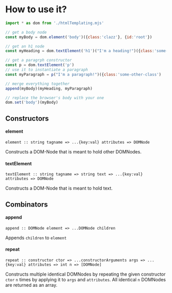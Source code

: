# How to use it?

```javascript
import * as dom from './htmlTemplating.mjs'

// get a body node
const myBody = dom.element('body')({class:'clazz'}, {id:'root'})

// get an h1 node
const myHeading = dom.textElement('h1')("I'm a heading!")({class:'some-class'})

// get a paragrph constructor
const p = dom.textElement('p')
// use it to instantiate a paragraph
const myParagraph = p("I'm a paragraph!")({class:'some-other-class')

// merge everything together
append(myBody)(myHeading, myParagraph)

// replace the browser's body with your one
dom.set('body')(myBody)
```

## Constructors
#### element
`element :: string tagname => ...{key:val} attributes => DOMNode`

Constructs a DOM-Node that is meant to hold other DOMNodes.

#### textElement
`textElement :: string tagname => string text => ...{key:val} attributes => DOMNode`

Constructs a DOM-Node that is meant to hold text.

## Combinators
#### append
`append :: DOMNode element => ...DOMNode children`

Appends `children` to `element`

#### repeat
`repeat :: constructor ctor => ...constructorArguments args => ...{key:val} attributes => int n => [DOMNode]`

Constructs multiple identical DOMNodes by repeating the given constructor `ctor` `n` times by applying it to `args` and `attributes`.
All identical `n` DOMNodes are returned as an array.
